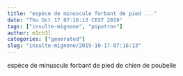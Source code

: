 ```yaml
---
title: "espèce de minuscule forbant de pied ..."
date: "Thu Oct 17 07:16:13 CEST 2019"
tags: ["insulte-mignone", "pipotron"]
author: m1ch3l
categories: ["generated"]
slug: "insulte-mignone/2019-10-17-07:16:13"
---
```


espèce de minuscule forbant de pied de chien de poubelle
